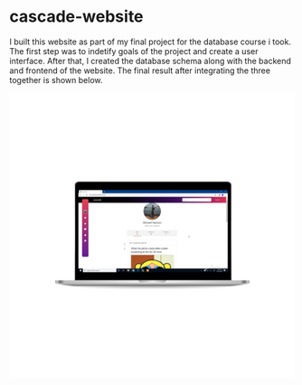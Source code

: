 # cascade-website

I built this website as part of my final project for the database course i took. The first step was to indetify goals of the project and create a user interface. After that, I created the database schema along with the backend and frontend of the website. The final result after integrating the three together is shown below.

<p align="center"><img src="https://github.com/ahmed-dys99/cascade-website/blob/main/demo2.gif" width="700" /></p>
